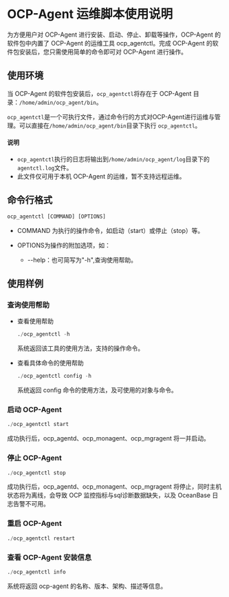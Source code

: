 # OCP-Agent 运维脚本使用说明

为方便用户对 OCP-Agent 进行安装、启动、停止、卸载等操作，OCP-Agent 的软件包中内置了 OCP-Agent 的运维工具 ocp_agentctl。完成 OCP-Agent 的软件包安装后，您只需使用简单的命令即可对 OCP-Agent 进行操作。

## 使用环境

当 OCP-Agent 的软件包安装后，`ocp_agentctl`将存在于 OCP-Agent 目录：`/home/admin/ocp_agent/bin`。

  `ocp_agentctl`是一个可执行文件，通过命令行的方式对OCP-Agent进行运维与管理。可以直接在`/home/admin/ocp_agent/bin`目录下执行 `ocp_agentctl`。
  
  <main id="notice" type='explain'>
    <h4>说明</h4>
    <ul>
    <li><code>ocp_agentctl</code>执行的日志将输出到<code>/home/admin/ocp_agent/log</code>目录下的<code>agentctl.log</code>文件。</li>
    <li>此文件仅可用于本机 OCP-Agent 的运维，暂不支持远程运维。</li>
    </ul>
  </main>

## 命令行格式

```javascript
ocp_agentctl [COMMAND] [OPTIONS]
```

* COMMAND 为执行的操作命令，如启动（start）或停止（stop）等。

* OPTIONS为操作的附加选项，如：

  * --help：也可简写为"-h",查询使用帮助。

## 使用样例

### 查询使用帮助

* 查看使用帮助

  ```python
  ./ocp_agentctl -h
  ```

  系统返回该工具的使用方法，支持的操作命令。
  
* 查看具体命令的使用帮助

  ```python
  ./ocp_agentctl config -h
  ```

  系统返回 config 命令的使用方法，及可使用的对象与命令。
  
### 启动 OCP-Agent

```python
./ocp_agentctl start
```

成功执行后，ocp_agentd、ocp_monagent、ocp_mgragent 将一并启动。
  
### 停止 OCP-Agent

```python
./ocp_agentctl stop 
```

成功执行后，ocp_agentd、ocp_monagent、ocp_mgragent 将停止，同时主机状态将为离线，会导致 OCP 监控指标与sql诊断数据缺失，以及 OceanBase 日志告警不可用。

### 重启 OCP-Agent

```python
./ocp_agentctl restart
```

### 查看 OCP-Agent 安装信息

```python
./ocp_agentctl info
```

系统将返回 ocp-agent 的名称、版本、架构、描述等信息。

